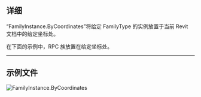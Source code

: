 ## 详细
“FamilyInstance.ByCoordinates”将给定 FamilyType 的实例放置于当前 Revit 文档中的给定坐标处。

在下面的示例中，RPC 族放置在给定坐标处。

___
## 示例文件

![FamilyInstance.ByCoordinates](./Revit.Elements.FamilyInstance.ByCoordinates_img.jpg)
